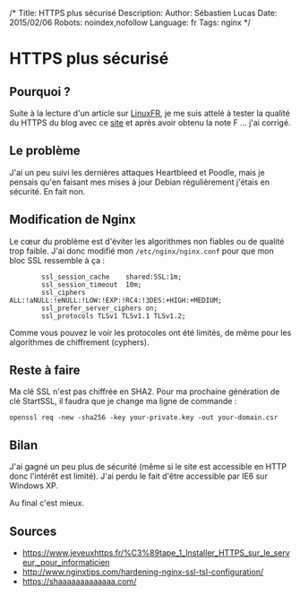 /*
Title: HTTPS plus sécurisé
Description: 
Author: Sébastien Lucas
Date: 2015/02/06
Robots: noindex,nofollow
Language: fr
Tags: nginx
*/
# HTTPS plus sécurisé

## Pourquoi ?

Suite à la lecture d'un article sur [LinuxFR](http://linuxfr.org/news/nsa-a-propos-de-bullrun), je me suis attelé à tester la qualité du HTTPS du blog avec ce [site](https://www.ssllabs.com/) et après avoir obtenu la note F ... j'ai corrigé.

## Le problème

J'ai un peu suivi les dernières attaques Heartbleed et Poodle, mais je pensais qu'en faisant mes mises à jour Debian régulièrement j'étais en sécurité. En fait non.

## Modification de Nginx

Le cœur du problème est d'éviter les algorithmes non fiables ou de qualité trop faible. J'ai donc modifié mon `/etc/nginx/nginx.conf` pour que mon bloc SSL ressemble à ça :

```
        ssl_session_cache    shared:SSL:1m;
        ssl_session_timeout  10m;
        ssl_ciphers ALL:!aNULL:!eNULL:!LOW:!EXP:!RC4:!3DES:+HIGH:+MEDIUM;
        ssl_prefer_server_ciphers on;
        ssl_protocols TLSv1 TLSv1.1 TLSv1.2;
```

Comme vous pouvez le voir les protocoles ont été limités, de même pour les algorithmes de chiffrement (cyphers).

## Reste à faire

Ma clé SSL n'est pas chiffrée en SHA2. Pour ma prochaine génération de clé StartSSL, il faudra que je change ma ligne de commande :

```
openssl req -new -sha256 -key your-private.key -out your-domain.csr
```

## Bilan

J'ai gagné un peu plus de sécurité (même si le site est accessible en HTTP donc l'intérêt est limité). J'ai perdu le fait d'être accessible par IE6 sur Windows XP.

Au final c'est mieux.

## Sources

 * https://www.jeveuxhttps.fr/%C3%89tape_1_Installer_HTTPS_sur_le_serveur,_pour_informaticien
 * http://www.nginxtips.com/hardening-nginx-ssl-tsl-configuration/
 * https://shaaaaaaaaaaaaa.com/

